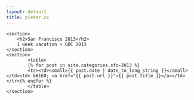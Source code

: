```yaml
---
layout: default
title: pieter.cc
---
```


<div id="content">

	<section>
		<h2>San Francisco 2013</h2>
		1 week vacation + GDC 2013
	</section>
	<section>
			<table>
			{% for post in site.categories.sfo-2013 %}
			<tr><td><small>{{ post.date | date_to_long_string }}</small></td><td> &#160; <a href="{{ post.url }}">{{ post.title }}</a></td></tr>{% endfor %}
			</table>
	</section>
</div>